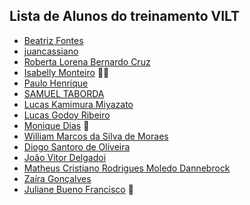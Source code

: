 ## Lista de Alunos do treinamento VILT

- [Beatriz Fontes](https://github.com/BiaFontes)
- [juancassiano](https://github.com/juancassiano)
- [Roberta Lorena Bernardo Cruz](https://github.com/rlbernardo)
- [Isabelly Monteiro](https://github.com/isabellymonteiro) 🙋‍♀️
- [Paulo Henrique](https://github.com/zPauloH)
- [SAMUEL TABORDA](https://github.com/SamuelTabordaAS)
- [Lucas Kamimura Miyazato](https://github.com/Lucas-Kamimura)
- [Lucas Godoy Ribeiro](https://github.com/oygods)
- [Monique Dias](https://github.com/monique-caroline) 🚀
- [William Marcos da Silva de Moraes](https://github.com/williammoraes77)
- [Diogo Santoro de Oliveira](https://github.com/Diogo-Santoro)
- [João Vitor Delgadoi](https://github.com/delgado95)
- [Matheus Cristiano Rodrigues Moledo Dannebrock](https://github.com/Dannebrock)
- [Zaíra Gonçalves](https://github.com/zaairaag)
- [Juliane Bueno Francisco](https://github.com/kymberllyth) 🤡
